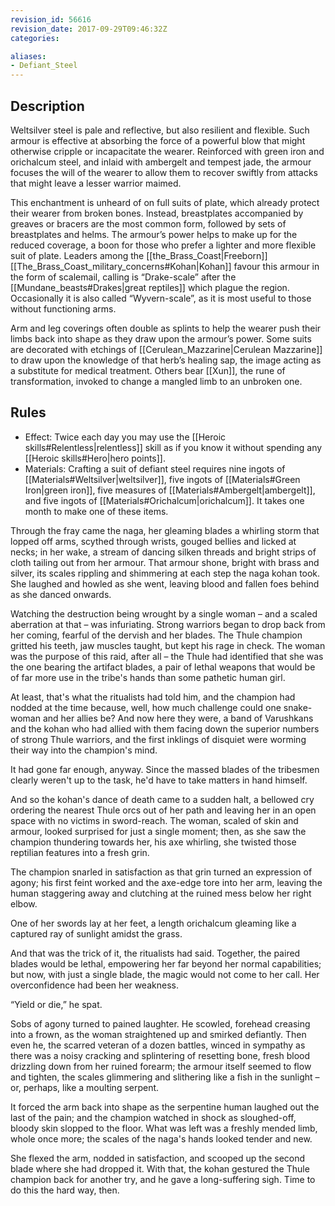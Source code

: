 ```yaml
---
revision_id: 56616
revision_date: 2017-09-29T09:46:32Z
categories:

aliases:
- Defiant_Steel
---
```



## Description
Weltsilver steel is pale and reflective, but also resilient and flexible. Such armour is effective at absorbing the force of a powerful blow that might otherwise cripple or incapacitate the wearer. Reinforced with green iron and orichalcum steel, and inlaid with ambergelt and tempest jade, the armour focuses the will of the wearer to allow them to recover swiftly from attacks that might leave a lesser warrior maimed.

This enchantment is unheard of on full suits of plate, which already protect their wearer from broken bones. Instead, breastplates accompanied by greaves or bracers are the most common form, followed by sets of breastplates and helms. The armour’s power helps to make up for the reduced coverage, a boon for those who prefer a lighter and more flexible suit of plate.  Leaders among the [[the_Brass_Coast|Freeborn]] [[The_Brass_Coast_military_concerns#Kohan|Kohan]] favour this armour in the form of scalemail, calling is “Drake-scale” after the [[Mundane_beasts#Drakes|great reptiles]] which plague the region. Occasionally it is also called “Wyvern-scale”, as it is most useful to those without functioning arms.

Arm and leg coverings often double as splints to help the wearer push their limbs back into shape as they draw upon the armour’s power. Some suits are decorated with etchings of [[Cerulean_Mazzarine|Cerulean Mazzarine]] to draw upon the knowledge of that herb’s healing sap, the image acting as a substitute for medical treatment. Others bear [[Xun]], the rune of transformation, invoked to change a mangled limb to an unbroken one.

## Rules

* Effect: Twice each day you may use the [[Heroic skills#Relentless|relentless]] skill as if you know it without spending any [[Heroic skills#Hero|hero points]].
* Materials: Crafting a suit of defiant steel requires nine ingots of [[Materials#Weltsilver|weltsilver]], five ingots of [[Materials#Green Iron|green iron]], five measures of [[Materials#Ambergelt|ambergelt]], and five ingots of [[Materials#Orichalcum|orichalcum]]. It takes one month to make one of these items.



Through the fray came the naga, her gleaming blades a whirling storm that lopped off arms, scythed through wrists, gouged bellies and licked at necks; in her wake, a stream of dancing silken threads and bright strips of cloth tailing out from her armour. That armour shone, bright with brass and silver, its scales rippling and shimmering at each step the naga kohan took. She laughed and howled as she went, leaving blood and fallen foes behind as she danced onwards.

Watching the destruction being wrought by a single woman – and a scaled aberration at that – was infuriating. Strong warriors began to drop back from her coming, fearful of the dervish and her blades. The Thule champion gritted his teeth, jaw muscles taught, but kept his rage in check. The woman was the purpose of this raid, after all – the Thule had identified that she was the one bearing the artifact blades, a pair of lethal weapons that would be of far more use in the tribe's hands than some pathetic human girl.

At least, that's what the ritualists had told him, and the champion had nodded at the time because, well, how much challenge could one snake-woman and her allies be? And now here they were, a band of Varushkans and the kohan who had allied with them facing down the superior numbers of strong Thule warriors, and the first inklings of disquiet were worming their way into the champion's mind.

It had gone far enough, anyway. Since the massed blades of the tribesmen clearly weren't up to the task, he'd have to take matters in hand himself.

And so the kohan's dance of death came to a sudden halt, a bellowed cry ordering the nearest Thule orcs out of her path and leaving her in an open space with no victims in sword-reach. The woman, scaled of skin and armour, looked surprised for just a single moment; then, as she saw the champion thundering towards her, his axe whirling, she twisted those reptilian features into a fresh grin.

The champion snarled in satisfaction as that grin turned an expression of agony; his first feint worked and the axe-edge tore into her arm, leaving the human staggering away and clutching at the ruined mess below her right elbow.

One of her swords lay at her feet, a length orichalcum gleaming like a captured ray of sunlight amidst the grass.

And that was the trick of it, the ritualists had said. Together, the paired blades would be lethal, empowering her far beyond her normal capabilities; but now, with just a single blade, the magic would not come to her call. Her overconfidence had been her weakness.

“Yield or die,” he spat.

Sobs of agony turned to pained laughter. He scowled, forehead creasing into a frown, as the woman straightened up and smirked defiantly. Then even he, the scarred veteran of a dozen battles, winced in sympathy as there was a noisy cracking and splintering of resetting bone, fresh blood drizzling down from her ruined forearm; the armour itself seemed to flow and tighten, the scales glimmering and slithering like a fish in the sunlight – or, perhaps, like a moulting serpent.

It forced the arm back into shape as the serpentine human laughed out the last of the pain; and the champion watched in shock as sloughed-off, bloody skin slopped to the floor. What was left was a freshly mended limb, whole once more; the scales of the naga's hands looked tender and new.

She flexed the arm, nodded in satisfaction, and scooped up the second blade where she had dropped it. With that, the kohan gestured the Thule champion back for another try, and he gave a long-suffering sigh. Time to do this the hard way, then.
